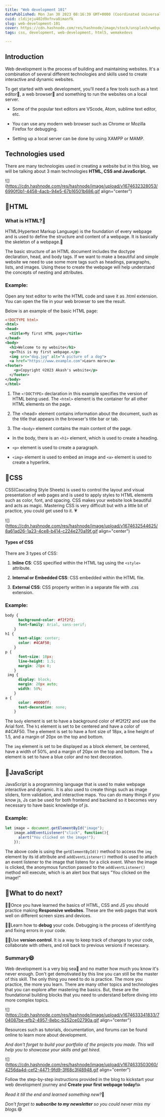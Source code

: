 ```yaml
---
title: "Web development 101"
datePublished: Mon Jan 30 2023 08:16:39 GMT+0000 (Coordinated Universal Time)
cuid: cldijeju402d9xfnva8imanfk
slug: web-development-101
cover: https://cdn.hashnode.com/res/hashnode/image/stock/unsplash/webyw4NsFPg/upload/cf738010d49b436ea99daef955a2bc2c.jpeg
tags: css, development, web-development, html5, wemakedevs

---
```


## Introduction

Web development is the process of building and maintaining websites. It's a combination of several different technologies and skills used to create interactive and dynamic websites.

To get started with web development, you'll need a few tools such as a text editor📝, a web browser🔎 and something to run the websites on a local server.

* Some of the popular text editors are VScode, Atom, sublime text editor, etc.
    
* You can use any modern web browser such as Chrome or Mozilla Firefox for debugging.
    
* Setting up a local server can be done by using XAMPP or MAMP.
    

## Technologies used

There are many technologies used in creating a website but in this blog, we will be talking about 3 main technologies **HTML, CSS and JavaScript.**

![](https://cdn.hashnode.com/res/hashnode/image/upload/v1674632328053/6990f0b1-4458-4acb-94e5-67b16501b686.gif align="center")

## 🚩HTML

### What is HTML?🤔

HTML(Hypertext Markup Language) is the foundation of every webpage and is used to define the structure and content of a webpage. It is basically the skeleton of a webpage.🩻

The basic structure of an HTML document includes the doctype declaration, head, and body tags. If we want to make a beautiful and simple website we need to use some more tags such as headings, paragraphs, lists, and images. Using these to create the webpage will help understand the concepts of nesting and attributes.

### Example:

Open any text editor to write the HTML code and save it as .html extension. You can open the file in your web browser to see the result.

Below is an example of the basic HTML page:

```xml
<!DOCTYPE html>
<html>
<head>
  <title>My first HTML page</title>
</head>
<body>
  <h1>Welcome to my website</h1>
  <p>This is my first webpage.</p>
  <img src="dog.jpg" alt="A picture of a dog">
  <a href="https://www.example.com">Learn more</a>
<footer>
    <p>Copyright ©2023 Akash's website</p>
  </footer>
</body>
</html>
```

1. The `<!DOCTYPE>` declaration in this example specifies the version of HTML being used. The `<html>` element is the container for all other HTML elements on the page.
    
2. The &lt;head&gt; element contains information about the document, such as the title that appears in the browser's title bar or tab.
    
3. The `<body>` element contains the main content of the page.
    

* In the body, there is an `<h1>` element, which is used to create a heading.
    
* `<p>` element is used to create a paragraph.
    
* `<img>` element is used to embed an image and `<a>` element is used to create a hyperlink.
    

## 🚩CSS

CSS(Cascading Style Sheets) is used to control the layout and visual presentation of web pages and is used to apply styles to HTML elements such as color, font, and spacing. CSS makes your website look beautiful and acts as magic. Mastering CSS is very difficult but with a little bit of practice, you could get used to it. 💗

![](https://cdn.hashnode.com/res/hashnode/image/upload/v1674632544625/8a61ad26-1a23-4ce8-b414-c224e270a19f.gif align="center")

#### Types of CSS

There are 3 types of CSS:

1. **Inline CS**: CSS specified within the HTML tag using the `<style>` attribute.
    
2. **Internal or Embedded CSS**: CSS embedded within the HTML file.
    
3. **External CSS**: CSS property written in a separate file with .css extension.
    

### Example:

```css
body {
      background-color: #f2f2f2;
      font-family: Arial, sans-serif;
    }
h1 {
      text-align: center;
      color: #4CAF50;
    }
p {
      font-size: 18px;
      line-height: 1.5;
      margin: 20px 0;
    }
 img {
      display: block;
      margin: 20px auto;
      width: 50%;
    }
a {
      color: #0000ff;
      text-decoration: none;
    }
```

The `body` element is set to have a background color of #f2f2f2 and use the Arial font. The `h1` element is set to be centered and have a color of #4CAF50. The `p` element is set to have a font size of 18px, a line height of 1.5, and a margin of 20px on the top and bottom.

The `img` element is set to be displayed as a block element, be centered, have a width of 50%, and a margin of 20px on the top and bottom. The `a` element is set to have a blue color and no text decoration.

## 🚩JavaScript

JavaScript is a programming language that is used to make webpage interactive and dynamic. It is also used to create things such as image sliders, form validation, and interactive maps. You can do many things if you know js, Js can be used for both frontend and backend so it becomes very necessary to have basic knowledge of js.

### Example:

```javascript
let image = document.getElementById("image");
    image.addEventListener("click", function(){
      alert("You clicked on the image!");
    });
```

The above code is using the `getElementById()` method to access the `img` element by its id attribute and `addEventListener()` method is used to attach an event listener to the image that listens for a click event. When the image is clicked, the anonymous function passed to the `addEventListener()` method will execute, which is an alert box that says "You clicked on the image!"

## 🚩What to do next?

🧑‍💻Once you have learned the basics of HTML, CSS and JS you should practice making **Responsive websites**. These are the web pages that work well on different screen sizes and devices.

🧑‍💻Learn how to **debug** your code. Debugging is the process of identifying and fixing errors in your code.

🧑‍💻Use **version control**. It is a way to keep track of changes to your code, collaborate with others, and roll back to previous versions if necessary.

### Summary😄

Web development is a very big sea🌊 and no matter how much you know it's never enough. Don't get demotivated by this line you can still be the master of this skill. The only thing you need to do is practice. The more you practice, the more you learn. There are many other topics and technologies that you can explore after mastering the basics. But, these are the foundational building blocks that you need to understand before diving into more complex topics.

![](https://cdn.hashnode.com/res/hashnode/image/upload/v1674633341833/704087be-efb2-4957-8ebc-b252ce02790a.gif align="center")

Resources such as tutorials, documentation, and forums can be found online to learn more about development.

*And don't forget to build your portfolio of the projects you made. This will help you to showcase your skills and get hired.*

![](https://cdn.hashnode.com/res/hashnode/image/upload/v1674633503060/4256da4d-cef2-4471-9fd9-3f68c3f48948.gif align="center")

Follow the step-by-step instructions provided in the blog to kickstart your web development journey and **Create your first webpage today!💥**

*Read it till the end and learned something new?*🧐

*Don't forget to* ***subscribe to my newsletter*** *so you could never miss my blogs.*😄